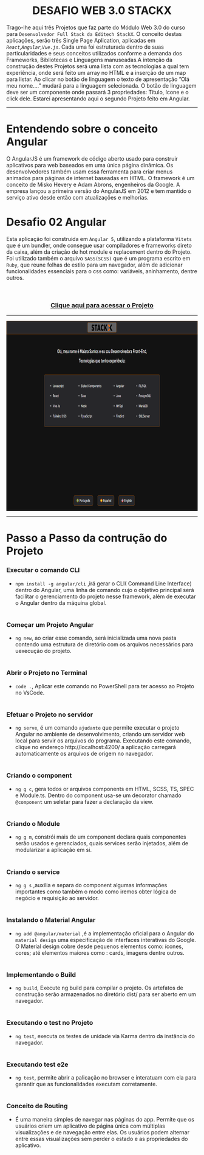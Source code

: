 <div align="center">
 
 # DESAFIO WEB 3.0 STACKX

</div>

 Trago-lhe aqui três Projetos que faz parte do Módulo Web 3.0 do curso para `Desenvolvedor Full Stack da Editech StackX`. O conceito destas aplicações, serão três Single Page Aplication, aplicadas em <i>`React`,`Angular`,`Vue.js`</i>. Cada uma foi estruturada dentro de suas particularidades e seus conceitos utilizados conforme 
a demanda dos Frameworks, Bibliotecas e Linguagens manuseadas.A intenção da construção destes Projetos será uma lista com as tecnologias a qual tem experiência, onde será feito um array no HTML e a inserção de um map para listar. Ao clicar no botão de linguagem o texto de apresentação ”Olá meu nome....” mudará para a linguagem selecionada. O botão de linguagem deve ser um componente onde passará 3 propriedades: Título, ícone e o click dele. Estarei apresentando aqui o segundo Projeto feito em Angular. 

***
   
  # Entendendo sobre o conceito Angular
  
 O AngularJS é um framework de código aberto usado para construir aplicativos para web baseados em uma única página dinâmica. Os desenvolvedores também usam essa ferramenta para criar menus animados para páginas de internet baseadas em HTML. O framework é um conceito de Misko Hevery e Adam Abrons, engenheiros da Google. A empresa lançou a primeira versão do AngularJS em 2012 e tem mantido o serviço ativo desde então com atualizações e melhorias. 
 
  #  Desafio 02 Angular
 
  Esta aplicação foi construida em `Angular 5`, utilizando a plataforma `Vitets` que é um bundler, onde consegue usar compiladores e frameworks direto da caixa, além da criação de hot module e replacement dentro do Projeto. Foi utilizado também o arquivo ``SASS(SCSS)`` que é um programa escrito em `Ruby`, que reune folhas de estilo para um navegador, além de adicionar funcionalidades essenciais para o css como: variáveis, aninhamento, dentre outros. 
  
   <br>
  
  ### <div align="center"> [Clique aqui para acessar o Projeto](https://projeto-02-web-3-o-angular.vercel.app/)
   
   ***
   
   <img src="angular.png" align="center" height="500em" width="100%" href="https://projeto-02-web-3-o-angular.vercel.app/"> 
   
   ***
 
 #  Passo a Passo da contrução do Projeto
        
   ###  Executar o comando CLI
 
 - ```npm install -g angular/cli``` ,irá gerar o CLI( Command Line Interface) dentro do Angular, uma linha de comando cujo o objetivo principal será facilitar o gerenciamento do projeto nesse framework, além de executar o Angular dentro da máquina global.
 
 #
 
###  Começar um Projeto Angular
   
- ```ng new```, ao criar esse comando, será inicializada uma nova pasta contendo uma estrutura de diretório com os arquivos necessários para uexecução do projeto.
 
 #
 
###  Abrir o Projeto no Terminal
   
- ```code .```, Aplicar este comando no PowerShell para ter acesso ao Projeto no VsCode.

 #
 
###  Efetuar o Projeto no servidor
   
- ```ng serve```,  é um comando `ajudante` que permite executar o projeto Angular no ambiente de desenvolvimento, criando um servidor web local para servir os arquivos do programa. Executando este comando, clique no endereço http://localhost:4200/ a aplicação carregará automaticamente os arquivos de origem no navegador.
 
 #
 
###  Criando o component
   
- ```ng g c```, gera todos or arquivos components em HTML, SCSS, TS, SPEC e Module.ts. Dentro do component usa-se um decorator chamado `@component` um seletar para fazer a declaração da view.
 
 #
 
###  Criando o Module
   
- ```ng g m```, constrói mais de um component declara quais componentes serão usados e gerenciados, quais services serão injetados, além de modularizar a aplicação em si.
 
 #
 
###  Criando o service
   
- ``ng g s`` ,auxilia e separa do component algumas informações importantes como também o modo como iremos obter lógica de negócio e requisição ao servidor.
 
 #
 
###  Instalando o Material Angular
   
- ```ng add @angular/material``` ,é a implementação oficial para o Angular do `material design` uma especificação de interfaces interativas do Google. O Material design cobre desde pequenos elementos como: ícones, cores;  até elementos maiores como : cards, imagens dentre outros.
 
 #
 
###  Implementando o Build
   
- ```ng build```, Execute ng build para compilar o projeto. Os artefatos de construção serão armazenados no diretório dist/ para ser aberto em um navegador.
 
 #
 
 ###  Executando o test no Projeto
   
- ```ng test```, executa os testes de unidade via Karma dentro da instância do navegador.
 
 #
 
 ###  Executando test e2e 
   
- ```ng test```, permite abrir a palicação no browser e interatuam com ela para garantir que as funcionalidades executam corretamente.
 
 #
 
 ###  Conceito de Routing
   
- É uma maneira simples de navegar nas páginas do app. Permite que os usuários criem um aplicativo de página única com múltiplas visualizações e de navegação entre elas. Os usuários podem alternar entre essas visualizações sem perder o estado e as propriedades do aplicativo.  
 
 
 
 

 
 
   

 
 








